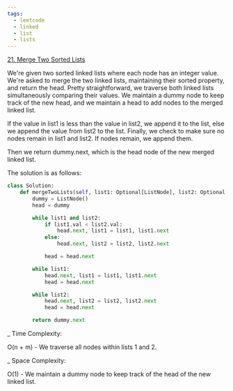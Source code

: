 ```yaml
---
tags:
  - leetcode
  - linked
  - list
  - lists
---
```


<a href="https://leetcode.com/problems/merge-two-sorted-lists/">21. Merge Two
Sorted Lists</a>

We're given two sorted linked lists where each node has an integer value. We're
asked to merge the two linked lists, maintaining their sorted property, and
return the head. Pretty straightforward, we traverse both linked lists
simultaneously comparing their values. We maintain a dummy node to keep track of
the new head, and we maintain a head to add nodes to the merged linked list.

If the value in list1 is less than the value in list2, we append it to the list,
else we append the value from list2 to the list. Finally, we check to make sure
no nodes remain in list1 and list2. If nodes remain, we append them.

Then we return dummy.next, which is the head node of the new merged linked list.

The solution is as follows:

```python
class Solution:
    def mergeTwoLists(self, list1: Optional[ListNode], list2: Optional[ListNode]) -> Optional[ListNode]:
        dummy = ListNode()
        head = dummy

        while list1 and list2:
            if list1.val < list2.val:
                head.next, list1 = list1, list1.next
            else:
                head.next, list2 = list2, list2.next

            head = head.next

        while list1:
            head.next, list1 = list1, list1.next
            head = head.next

        while list2:
            head.next, list2 = list2, list2.next
            head = head.next

        return dummy.next
```

\_ Time Complexity:

O(n + m) - We traverse all nodes within lists 1 and 2.

\_ Space Complexity:

O(1) - We maintain a dummy node to keep track of the head of the new linked
list.
